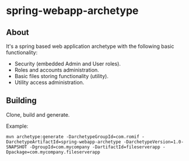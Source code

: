 # spring-webapp-archetype

## About

It's a spring based web application archetype with the following basic functionality:

  *  Security (embedded Admin and User roles).
  *  Roles and accounts administration.
  *  Basic files storing functionality (utility).
  *  Utility access administration.
  
## Building

Clone, build and generate.

Example:

`mvn archetype:generate -DarchetypeGroupId=com.romif -DarchetypeArtifactId=spring-webapp-archetype
-DarchetypeVersion=1.0-SNAPSHOT -DgroupId=com.mycompany -DartifactId=fileserverapp
-Dpackage=com.mycompany.fileserverapp`
